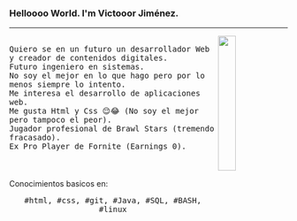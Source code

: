 ### Helloooo World. I'm Victooor Jiménez.
---
<p>
  <img src="https://www.icegif.com/wp-content/uploads/2022/01/icegif-675.gif" align="right" width="25%"/>
  <samp>
    <br>Quiero se en un futuro un desarrollador Web y creador de contenidos digitales.
    <br>Futuro ingeniero en sistemas.
    <br>No soy el mejor en lo que hago pero por lo menos siempre lo intento.
    <br>Me interesa el desarrollo de aplicaciones web.
    <br>Me gusta Html y Css 😌😂 (No soy el mejor pero tampoco el peor).
    <br>Jugador profesional de Brawl Stars (tremendo fracasado).
    <br>Ex Pro Player de Fornite (Earnings 0).
    <br>
    </samp>
   <br>
  <br>
    <br> Conocimientos basicos en:
  <p align="center">
    <samp>
#html, #css, #git, #Java, #SQL, #BASH, #linux
     </samp>
    <br>
  </p>
  
</p>
